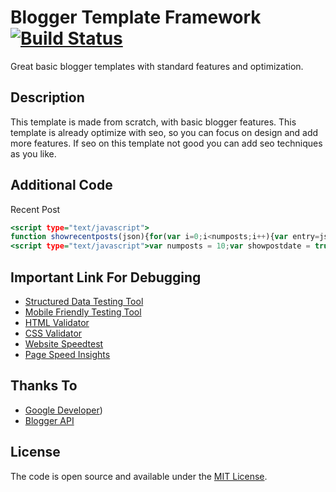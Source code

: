# Blogger Template Framework [![Build Status](https://camo.githubusercontent.com/f744ca9430339a123815b998fbf56e78a0582361/68747470733a2f2f7472617669732d63692e6f72672f626974636f696e2d636f72652f626974636f696e636f72652e6f72672e737667)](https://www.aguspurwantoro.com)
Great basic blogger templates with standard features and optimization.

Description
-----------
This template is made from scratch, with basic blogger features. This template is already optimize with seo, so you can focus on design and add more features. If seo on this template not good you can add seo techniques as you like.

Additional Code
-----------
Recent Post
~~~ .html
<script type="text/javascript">
function showrecentposts(json){for(var i=0;i<numposts;i++){var entry=json.feed.entry[i];var posttitle=entry.title.$t;var posturl;if(i==json.feed.entry.length)break;for(var k=0;k<entry.link.length;k++){if(entry.link[k].rel=='alternate'){posturl=entry.link[k].href;break}}posttitle=posttitle.link(posturl);if(standardstyling)document.write('<li>');document.write(posttitle)}if(standardstyling)document.write('</li>')}</script>
<script type="text/javascript">var numposts = 10;var showpostdate = true;var showpostsummary = true;var numchars = 100;var standardstyling = true;</script><script type="text/javascript" src="http://readcyber.blogspot.com/feeds/posts/default?orderby=published&amp;alt=json-in-script&amp;callback=showrecentposts"></script>
~~~

Important Link For Debugging
-----------
* [Structured Data Testing Tool](https://search.google.com/structured-data/testing-tool)
* [Mobile Friendly Testing Tool](https://search.google.com/search-console/mobile-friendly?utm_source=mft&utm_medium=link&utm_campaign=mft-upgrade-banner&hl=en-US)
* [HTML Validator](https://validator.w3.org/)
* [CSS Validator](https://jigsaw.w3.org/css-validator/)
* [Website Speedtest](https://gtmetrix.com/)
* [Page Speed Insights](https://developers.google.com/speed/pagespeed/insights/)

Thanks To
-----------
* [Google Developer](https://developers.google.com/web/))
* [Blogger API](https://www.blogger.com/api/v3)

License
-----------
The code is open source and available under the [MIT License](LICENSE.md).
